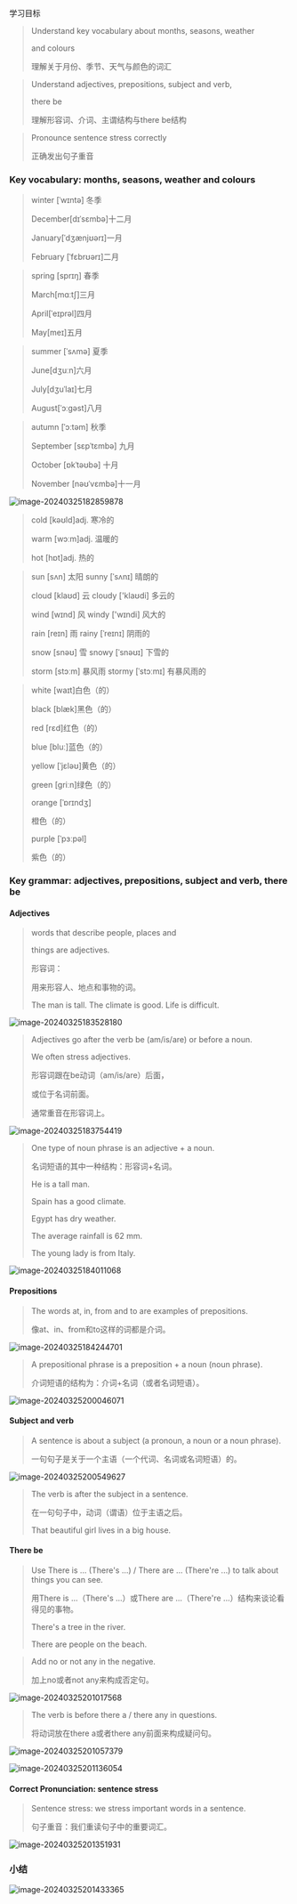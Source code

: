 学习目标

> Understand key vocabulary about months, seasons, weather
>
> and colours 
>
> 理解关于月份、季节、天气与颜色的词汇 

> Understand adjectives, prepositions, subject and verb,
>
> there be
>
> 理解形容词、介词、主谓结构与there be结构

> Pronounce sentence stress correctly 
>
> 正确发出句子重音

### Key vocabulary: months, seasons, weather and colours 

> winter [ˈwɪntə]    冬季 
>
> December[dɪˈsɛmbə]十二月
>
> January[ˈdʒænjʊərɪ]一月
>
> February [ˈfɛbrʊərɪ]二月

> spring [sprɪŋ]    春季 
>
> March[mɑːtʃ]三月
>
> April[ˈeɪprəl]四月
>
> May[meɪ]五月

> summer [ˈsʌmə]    夏季 
>
> June[dʒuːn]六月
>
> July[dʒuˈlaɪ]七月
>
> August[ˈɔːɡəst]八月

> autumn [ˈɔːtəm]    秋季
>
> September [sɛpˈtɛmbə] 九月
>
> October [ɒkˈtəʊbə] 十月
>
> November [nəʊˈvɛmbə]十一月

![image-20240325182859878](assets/03-U2L1_Seasons-Vocabulary_Grammar_and_Pronunciation/image-20240325182859878.png)

> cold [kəʊld]adj. 寒冷的
>
> warm [wɔːm]adj. 温暖的
>
> hot [hɒt]adj. 热的

> sun [sʌn]    太阳 sunny [ˈsʌnɪ]    晴朗的
>
> cloud [klaʊd]    云 cloudy ['klaʊdi]   多云的
>
> wind [wɪnd]    风 windy ['wɪndi]    风大的
>
> rain [reɪn]    雨 rainy [ˈreɪnɪ]    阴雨的
>
> snow [snəʊ]    雪 snowy [ˈsnəʊɪ]    下雪的
>
> storm [stɔːm]    暴风雨 stormy [ˈstɔːmɪ]    有暴风雨的

> white [waɪt]白色（的）
>
> black [blæk]黑色（的）
>
> red [rɛd]红色（的）
>
> blue [bluː]蓝色（的）
>
> yellow [ˈjɛləʊ]黄色（的）
>
> green [ɡriːn]绿色（的）
>
> orange [ˈɒrɪndʒ]
>
> 橙色（的）
>
> purple [ˈpɜːpəl]
>
> 紫色（的）

### Key grammar: adjectives, prepositions, subject and verb, there be

#### Adjectives

> words that describe people, places and
>
> things are adjectives.
>
> 形容词：
>
> 用来形容人、地点和事物的词。
>
> The man is tall.  The climate is good.  Life is difficult.

![image-20240325183528180](assets/03-U2L1_Seasons-Vocabulary_Grammar_and_Pronunciation/image-20240325183528180.png)

> Adjectives go after the verb be (am/is/are) or before a noun.
>
> We often stress adjectives.
>
> 形容词跟在be动词（am/is/are）后面，
>
> 或位于名词前面。
>
> 通常重音在形容词上。

![image-20240325183754419](assets/03-U2L1_Seasons-Vocabulary_Grammar_and_Pronunciation/image-20240325183754419.png)

> One type of noun phrase is an adjective + a noun.
>
> 名词短语的其中一种结构：形容词+名词。
>
> He is a tall man.
>
> Spain has a good climate.
>
> Egypt has dry weather.
>
> The average rainfall is 62 mm.
>
> The young lady is from Italy.

![image-20240325184011068](assets/03-U2L1_Seasons-Vocabulary_Grammar_and_Pronunciation/image-20240325184011068.png)

#### Prepositions

> The words at, in, from and to are examples of prepositions.
>
> 像at、in、from和to这样的词都是介词。

![image-20240325184244701](assets/03-U2L1_Seasons-Vocabulary_Grammar_and_Pronunciation/image-20240325184244701.png)

> A prepositional phrase is a preposition + a noun (noun phrase).
>
> 介词短语的结构为：介词+名词（或者名词短语）。

![image-20240325200046071](assets/03-U2L1_Seasons-Vocabulary_Grammar_and_Pronunciation/image-20240325200046071.png)

#### Subject and verb 

> A sentence is about a subject (a pronoun, a noun or a noun phrase).
>
> 一句句子是关于一个主语（一个代词、名词或名词短语）的。
>

![image-20240325200549627](assets/03-U2L1_Seasons-Vocabulary_Grammar_and_Pronunciation/image-20240325200549627.png)

> The verb is after the subject in a sentence.
>
> 在一句句子中，动词（谓语）位于主语之后。
>
> That beautiful girl lives in a big house.

#### There be

> Use There is ... (There's ...) / There are ... (There're ...) to talk about things you can see.
>
> 用There is ...（There's ...）或There are ...（There're ...）结构来谈论看得见的事物。
>
> There's a tree in the river.
>
> There are people on the beach.

> Add no or not any in the negative.
>
> 加上no或者not any来构成否定句。
>

![image-20240325201017568](assets/03-U2L1_Seasons-Vocabulary_Grammar_and_Pronunciation/image-20240325201017568.png)

> The verb is before there a / there any in questions.
>
> 将动词放在there a或者there any前面来构成疑问句。
>

![image-20240325201057379](assets/03-U2L1_Seasons-Vocabulary_Grammar_and_Pronunciation/image-20240325201057379.png)

![image-20240325201136054](assets/03-U2L1_Seasons-Vocabulary_Grammar_and_Pronunciation/image-20240325201136054.png)

#### Correct Pronunciation: sentence stress

> Sentence stress: we stress important words in a sentence.
>
> 句子重音：我们重读句子中的重要词汇。 
>

![image-20240325201351931](assets/03-U2L1_Seasons-Vocabulary_Grammar_and_Pronunciation/image-20240325201351931.png)

### 小结

![image-20240325201433365](assets/03-U2L1_Seasons-Vocabulary_Grammar_and_Pronunciation/image-20240325201433365.png)
